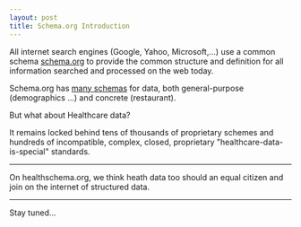 ```yaml
---
layout: post
title: Schema.org Introduction
---
```


All internet search engines (Google, Yahoo, Microsoft,...) use a common schema [schema.org](http://schema.org/) to provide the common structure and definition for all information searched and processed on the web today.

Schema.org has [many schemas](http://schema.org/docs/schemas.html) for data, both general-purpose (demographics ...) and concrete (restaurant). 

But what about Healthcare data?  

It remains locked behind tens of thousands of proprietary schemes and hundreds of incompatible, complex, closed, proprietary "healthcare-data-is-special" standards.

-----


On healthschema.org, we think heath data too should an equal citizen and join on the internet of structured data.


-----

Stay tuned...
